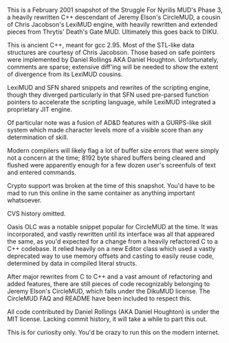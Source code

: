 This is a February 2001 snapshot of the Struggle For Nyrilis MUD's Phase 3, a 
heavily rewritten C++ descendant of Jeremy Elson's CircleMUD, a cousin of 
Chris Jacobson's LexiMUD engine, with heavily rewritten and extended pieces 
from Thrytis' Death's Gate MUD.  Ultimately this goes back to DIKU.

This is ancient C++, meant for gcc 2.95.  Most of the STL-like data 
structures are courtesy of Chris Jacobson.  Those based on safe pointers were 
implemented by Daniel Rollings AKA Daniel Houghton.  Unfortunately, comments
are sparse; extensive diff'ing will be needed to show the extent of divergence
from its LexiMUD cousins.

LexiMUD and SFN shared snippets and rewrites of the scripting engine, though
they diverged particularly in that SFN used pre-parsed function pointers to
accelerate the scripting language, while LexiMUD integrated a proprietary
JIT engine.

Of particular note was a fusion of AD&D features with a GURPS-like skill
system which made character levels more of a visible score than any
determination of skill.

Modern compilers will likely flag  a lot of buffer size errors that were 
simply not a concern at the time;  8192 byte shared buffers being cleared 
and flushed were apparently enough for a few dozen user's screenfuls of text 
and entered commands.

Crypto support was broken at the time of this snapshot.  You'd have to be
mad to run this online in the same container as anything important
whatsoever.

CVS history omitted.

Oasis OLC was a notable snippet popular for CircleMUD at the time.  It was
incorporated, and vastly rewritten until its interface was all that appeared
the same, as you'd expected for a change from a heavily refactored C to a
C++ codebase.  It relied heavily on a new Editor class which used a vastly
deprecated way to use memory offsets and casting to easily reuse code,
determined by data in compiled literal structs.

After major rewrites from C to C++ and a vast amount of refactoring and
added features, there are still pieces of code recognizably belonging to
Jeremy Elson's CircleMUD, which falls under the DikuMUD license.  The
CircleMUD FAQ and README have been included to respect this.

All code contributed by Daniel Rollings (AKA Daniel Houghton) is under the
MIT license.  Lacking commit history, it will take a while to part this out.

This is for curiosity only.  You'd be crazy to run this on the modern internet.

